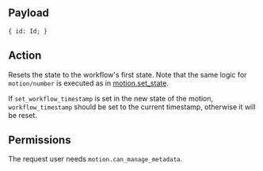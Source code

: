 ## Payload
```
{ id: Id; }
```

## Action
Resets the state to the workflow's first state. Note that the same logic for `motion/number` is executed as in [motion.set_state](motion.set_state.md).

If `set_workflow_timestamp` is set in the new state of the motion, `workflow_timestamp` should be
set to the current timestamp, otherwise it will be reset.

## Permissions
The request user needs `motion.can_manage_metadata`.
